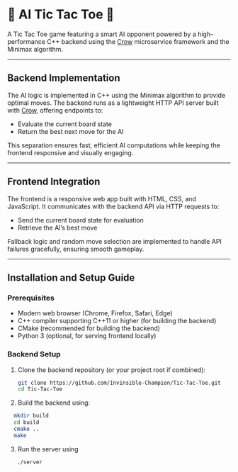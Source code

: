 # 🤖 AI Tic Tac Toe 🤖

A  Tic Tac Toe game featuring a smart AI opponent powered by a high-performance C++ backend using the [Crow](https://github.com/CrowCpp/Crow) microservice framework and the Minimax algorithm.

---

## Backend Implementation

The AI logic is implemented in C++ using the Minimax algorithm to provide optimal moves. The backend runs as a lightweight HTTP API server built with [Crow](https://github.com/CrowCpp/Crow), offering endpoints to:

- Evaluate the current board state
- Return the best next move for the AI

This separation ensures fast, efficient AI computations while keeping the frontend responsive and visually engaging.

---

## Frontend Integration

The frontend is a responsive web app built with HTML, CSS, and JavaScript. It communicates with the backend API via HTTP requests to:

- Send the current board state for evaluation
- Retrieve the AI’s best move

Fallback logic and random move selection are implemented to handle API failures gracefully, ensuring smooth gameplay.

---

## Installation and Setup Guide

### Prerequisites

- Modern web browser (Chrome, Firefox, Safari, Edge)
- C++ compiler supporting C++11 or higher (for building the backend)
- CMake (recommended for building the backend)
- Python 3 (optional, for serving frontend locally)

### Backend Setup

1. Clone the backend repository (or your project root if combined):

   ```bash
   git clone https://github.com/Invinsible-Champion/Tic-Tac-Toe.git
   cd Tic-Tac-Toe

 2. Build the backend using:
   ```bash
     mkdir build
     cd build
     cmake ..
     make  
   ```
3. Run the server using 
  ```bash
     ./server
```

